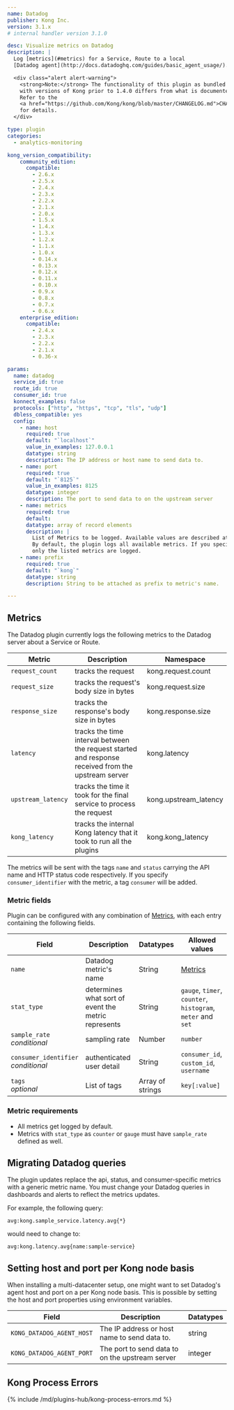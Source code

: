 ```yaml
---
name: Datadog
publisher: Kong Inc.
version: 3.1.x
# internal handler version 3.1.0

desc: Visualize metrics on Datadog
description: |
  Log [metrics](#metrics) for a Service, Route to a local
  [Datadog agent](http://docs.datadoghq.com/guides/basic_agent_usage/).

  <div class="alert alert-warning">
    <strong>Note:</strong> The functionality of this plugin as bundled
    with versions of Kong prior to 1.4.0 differs from what is documented herein.
    Refer to the
    <a href="https://github.com/Kong/kong/blob/master/CHANGELOG.md">CHANGELOG</a>
    for details.
  </div>

type: plugin
categories:
  - analytics-monitoring

kong_version_compatibility:
    community_edition:
      compatible:
        - 2.6.x
        - 2.5.x
        - 2.4.x
        - 2.3.x      
        - 2.2.x
        - 2.1.x
        - 2.0.x
        - 1.5.x      
        - 1.4.x
        - 1.3.x
        - 1.2.x
        - 1.1.x
        - 1.0.x
        - 0.14.x
        - 0.13.x
        - 0.12.x
        - 0.11.x
        - 0.10.x
        - 0.9.x
        - 0.8.x
        - 0.7.x
        - 0.6.x
    enterprise_edition:
      compatible:
        - 2.4.x
        - 2.3.x
        - 2.2.x
        - 2.1.x
        - 0.36-x

params:
  name: datadog
  service_id: true
  route_id: true
  consumer_id: true
  konnect_examples: false
  protocols: ["http", "https", "tcp", "tls", "udp"]
  dbless_compatible: yes
  config:
    - name: host
      required: true
      default: "`localhost`"
      value_in_examples: 127.0.0.1
      datatype: string
      description: The IP address or host name to send data to.
    - name: port
      required: true
      default: "`8125`"
      value_in_examples: 8125
      datatype: integer
      description: The port to send data to on the upstream server
    - name: metrics
      required: true
      default: 
      datatype: array of record elements
      description: |
        List of Metrics to be logged. Available values are described at [Metrics](#metrics).
        By default, the plugin logs all available metrics. If you specify an array of metrics,
        only the listed metrics are logged.
    - name: prefix
      required: true
      default: "`kong`"
      datatype: string
      description: String to be attached as prefix to metric's name.

---
```


## Metrics
The Datadog plugin currently logs the following metrics to the Datadog server about a Service or Route.

Metric                     | Description | Namespace
---                        | ---         | ---
`request_count`            | tracks the request | kong.request.count
`request_size`             | tracks the request's body size in bytes | kong.request.size
`response_size`            | tracks the response's body size in bytes | kong.response.size
`latency`                  | tracks the time interval between the request started and response received from the upstream server | kong.latency
`upstream_latency`         | tracks the time it took for the final service to process the request | kong.upstream\_latency
`kong_latency`             | tracks the internal Kong latency that it took to run all the plugins | kong.kong\_latency

The metrics will be sent with the tags `name` and `status` carrying the API name and HTTP status code respectively. If you specify `consumer_identifier` with the metric, a tag `consumer` will be added.

### Metric fields

Plugin can be configured with any combination of [Metrics](#metrics), with each entry containing the following fields.

Field           | Description                                           | Datatypes   | Allowed values
---             | ---                                                   | ---         | ---
`name`          | Datadog metric's name                                 | String      | [Metrics](#metrics)
`stat_type`     | determines what sort of event the metric represents   | String      | `gauge`, `timer`, `counter`, `histogram`, `meter` and `set`
`sample_rate`<br>*conditional*   | sampling rate                        | Number      | `number`
`consumer_identifier`<br>*conditional*| authenticated user detail       | String      | `consumer_id`, `custom_id`, `username`
`tags`<br>*optional*| List of tags                                      | Array of strings    | `key[:value]`

### Metric requirements

- All metrics get logged by default.
- Metrics with `stat_type` as `counter` or `gauge` must have `sample_rate` defined as well.

## Migrating Datadog queries
The plugin updates replace the api, status, and consumer-specific metrics with a generic metric name.
You must change your Datadog queries in dashboards and alerts to reflect the metrics updates.

For example, the following query:
```
avg:kong.sample_service.latency.avg{*}
```
would need to change to:

```
avg:kong.latency.avg{name:sample-service}
```

## Setting host and port per Kong node basis

When installing a multi-datacenter setup, one might want to set Datadog's agent host and port on a per Kong node basis. This is possible by setting the host and port properties using environment variables.

Field           | Description                                           | Datatypes
---             | ---                                                   | ---
`KONG_DATADOG_AGENT_HOST` | The IP address or host name to send data to. | string
`KONG_DATADOG_AGENT_PORT` | The port to send data to on the upstream server | integer

## Kong Process Errors

{% include /md/plugins-hub/kong-process-errors.md %}
